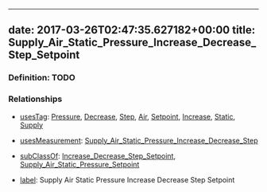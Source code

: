 
---
date: 2017-03-26T02:47:35.627182+00:00
title: Supply_Air_Static_Pressure_Increase_Decrease_Step_Setpoint
---
### Definition: TODO

### Relationships

* [usesTag](https://brickschema.org/schema/1.0/BrickFrame#usesTag): [Pressure](https://brickschema.org/schema/1.0/BrickTag#Pressure), [Decrease](https://brickschema.org/schema/1.0/BrickTag#Decrease), [Step](https://brickschema.org/schema/1.0/BrickTag#Step), [Air](https://brickschema.org/schema/1.0/BrickTag#Air), [Setpoint](https://brickschema.org/schema/1.0/BrickTag#Setpoint), [Increase](https://brickschema.org/schema/1.0/BrickTag#Increase), [Static](https://brickschema.org/schema/1.0/BrickTag#Static), [Supply](https://brickschema.org/schema/1.0/BrickTag#Supply)

* [usesMeasurement](https://brickschema.org/schema/1.0/BrickFrame#usesMeasurement): [Supply_Air_Static_Pressure_Increase_Decrease_Step](https://brickschema.org/schema/1.0/Brick#Supply_Air_Static_Pressure_Increase_Decrease_Step)

* [subClassOf](http://www.w3.org/2000/01/rdf-schema#subClassOf): [Increase_Decrease_Step_Setpoint](https://brickschema.org/schema/1.0/Brick#Increase_Decrease_Step_Setpoint), [Supply_Air_Static_Pressure_Setpoint](https://brickschema.org/schema/1.0/Brick#Supply_Air_Static_Pressure_Setpoint)

* [label](http://www.w3.org/2000/01/rdf-schema#label): Supply Air Static Pressure Increase Decrease Step Setpoint
